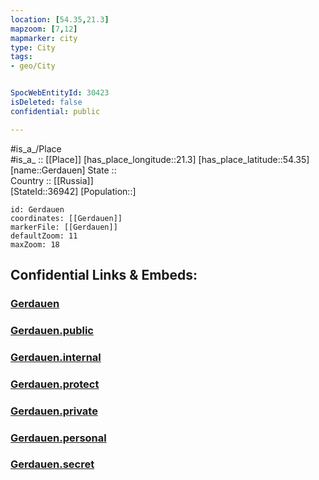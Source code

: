 ```yaml
---
location: [54.35,21.3] 
mapzoom: [7,12] 
mapmarker: city 
type: City
tags:
- geo/City


SpocWebEntityId: 30423
isDeleted: false
confidential: public

---
```

#is_a_/Place  
#is_a_ :: [[Place]] 
[has_place_longitude::21.3] 
[has_place_latitude::54.35] 
[name::Gerdauen] 
State ::  
Country :: [[Russia]]  
[StateId::36942] 
[Population::] 



```leaflet
id: Gerdauen
coordinates: [[Gerdauen]] 
markerFile: [[Gerdauen]] 
defaultZoom: 11 
maxZoom: 18
```


## Confidential Links & Embeds: 

### [Gerdauen](/_Standards/Earth/Continent/Europe/Europe~East/Poland/Provinces~Poland/Warmian-Masurian/City/Gerdauen.md) 

### [Gerdauen.public](/_public/Earth/Continent/Europe/Europe~East/Poland/Provinces~Poland/Warmian-Masurian/City/Gerdauen.public.md) 

### [Gerdauen.internal](/_internal/Earth/Continent/Europe/Europe~East/Poland/Provinces~Poland/Warmian-Masurian/City/Gerdauen.internal.md) 

### [Gerdauen.protect](/_protect/Earth/Continent/Europe/Europe~East/Poland/Provinces~Poland/Warmian-Masurian/City/Gerdauen.protect.md) 

### [Gerdauen.private](/_private/Earth/Continent/Europe/Europe~East/Poland/Provinces~Poland/Warmian-Masurian/City/Gerdauen.private.md) 

### [Gerdauen.personal](/_personal/Earth/Continent/Europe/Europe~East/Poland/Provinces~Poland/Warmian-Masurian/City/Gerdauen.personal.md) 

### [Gerdauen.secret](/_secret/Earth/Continent/Europe/Europe~East/Poland/Provinces~Poland/Warmian-Masurian/City/Gerdauen.secret.md)

